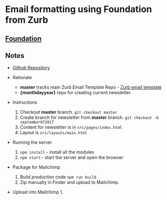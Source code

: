 # Email formatting using Foundation from Zurb
## [Foundation](http://foundation.zurb.com/emails.html)

## Notes
* [Github Repository](https://github.com/catenare/newsletter-builder)
* Rationale
  * __master__ tracks main Zurb Email Template Repo - [Zurb email template](https://github.com/zurb/foundation-emails-template)
  * __{monthdayyear}__ repo for creating current newsletter.
* Instructions
  1. Checkout __master__ branch. ```git checkout master```
  1. Create branch for newsletter from __master__ branch. ```git checkout -b september072017```
  1. Content for newsletter is in ```src/pages/index.html```
  1. Layout is ```src/layouts/main.html```
* Running the server
  1. ```npm install``` - install all the modules
  1. ```npm start``` - start the server and open the browser
* Package for Mailchimp
  1. Build *production* code `npm run build`
  1. Zip manually in Finder and upload to Mailchimp.

  <!-- 1. ```npm run zip``` - build the zip files. Zip file was in ```dist/index.zip``` -->
* Upload into Mailchimp
  1. 
